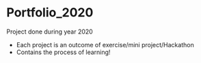 # Portfolio_2020
Project done during year 2020

- Each project is an outcome of exercise/mini project/Hackathon 
- Contains the process of learning!

